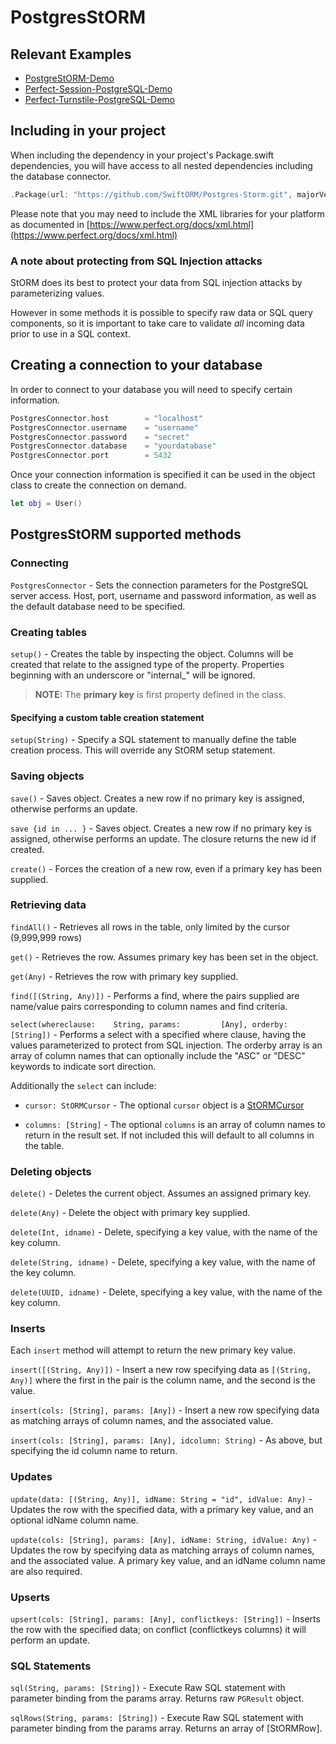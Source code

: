 # PostgresStORM

## Relevant Examples

* [PostgreStORM-Demo](https://github.com/PerfectExamples/PostgreStORM-Demo)
* [Perfect-Session-PostgreSQL-Demo](https://github.com/PerfectExamples/Perfect-Session-PostgreSQL-Demo)
* [Perfect-Turnstile-PostgreSQL-Demo](https://github.com/PerfectExamples/Perfect-Turnstile-PostgreSQL-Demo)


## Including in your project

When including the dependency in your project's Package.swift dependencies, you will have access to all nested dependencies including the database connector.

``` swift
.Package(url: "https://github.com/SwiftORM/Postgres-Storm.git", majorVersion: 3)
```

Please note that you may need to include the XML libraries for your platform as documented in [https://www.perfect.org/docs/xml.html](https://www.perfect.org/docs/xml.html)

### A note about protecting from SQL Injection attacks

StORM does its best to protect your data from SQL injection attacks by parameterizing values.

However in some methods it is possible to specify raw data or SQL query components, so it is important to take care to validate *all* incoming data prior to use in a SQL context.


## Creating a connection to your database

In order to connect to your database you will need to specify certain information.

``` swift
PostgresConnector.host        = "localhost"
PostgresConnector.username    = "username"
PostgresConnector.password    = "secret"
PostgresConnector.database    = "yourdatabase"
PostgresConnector.port        = 5432
```

Once your connection information is specified it can be used in the object class to create the connection on demand.

``` swift
let obj = User()
```

## PostgresStORM supported methods

### Connecting

`PostgresConnector` - Sets the connection parameters for the PostgreSQL server access. Host, port, username and password information, as well as the default database need to be specified.

### Creating tables

`setup()` - Creates the table by inspecting the object. Columns will be created that relate to the assigned type of the property. Properties beginning with an underscore or "internal_" will be ignored.

> **NOTE:** The **primary key** is first property defined in the class.

#### Specifying a custom table creation statement

`setup(String)` - Specify a SQL statement to manually define the table creation process. This will override any StORM setup statement.

### Saving objects

`save()` - Saves object. Creates a new row if no primary key is assigned, otherwise performs an update. 

`save {id in ... }` - Saves object. Creates a new row if no primary key is assigned, otherwise performs an update. The closure returns the new id if created.

`create()` - Forces the creation of a new row, even if a primary key has been supplied.

### Retrieving data

`findAll()` - Retrieves all rows in the table, only limited by the cursor (9,999,999 rows)

`get()` - Retrieves the row. Assumes primary key has been set in the object.

`get(Any)` - Retrieves the row with primary key supplied.

`find([(String, Any)])` - Performs a find, where the pairs supplied are name/value pairs corresponding to column names and find criteria.

`select(whereclause:	String,
		params:			[Any],
		orderby:		[String])` - Performs a select with a specified where clause, having the values parameterized to protect from SQL injection. The orderby array is an array of column names that can optionally include the "ASC" or "DESC" keywords to indicate sort direction.

Additionally the `select` can include:

*  `cursor: StORMCursor` - The optional `cursor` object is a [StORMCursor](https://github.com/PerfectlySoft/PerfectDocs/blob/master/guide/StORM-Cursor.md)

*  `columns: [String]` - The optional `columns` is an array of column names to return in the result set. If not included this will default to all columns in the table.

### Deleting objects

`delete()` - Deletes the current object. Assumes an assigned primary key.

`delete(Any)` - Delete the object with primary key supplied.

`delete(Int, idname)` - Delete, specifying a key value, with the name of the key column.

`delete(String, idname)` - Delete, specifying a key value, with the name of the key column.

`delete(UUID, idname)` - Delete, specifying a key value, with the name of the key column.

### Inserts

Each `insert` method will attempt to return the new primary key value.

`insert([(String, Any)])` - Insert a new row specifying data as `[(String, Any)]` where the first in the pair is the column name, and the second is the value.

`insert(cols: [String], params: [Any])` - Insert a new row specifying data as matching arrays of column names, and the associated value.

`insert(cols: [String], params: [Any], idcolumn: String)` - As above, but specifying the id column name to return.


### Updates

`update(data: [(String, Any)], idName: String = "id", idValue: Any)` - Updates the row with the specified data, with a primary key value, and an optional idName column name.

`update(cols: [String], params: [Any], idName: String, idValue: Any)` -  Updates the row by specifying data as matching arrays of column names, and the associated value. A primary key value, and an idName column name are also required.

### Upserts

`upsert(cols: [String], params: [Any], conflictkeys: [String])` - Inserts the row with the specified data; on conflict (conflictkeys columns) it will perform an update.

### SQL Statements

`sql(String, params: [String])` - Execute Raw SQL statement with parameter binding from the params array. Returns raw `PGResult` object.

`sqlRows(String, params: [String])` - Execute Raw SQL statement with parameter binding from the params array. Returns an array of [StORMRow].
